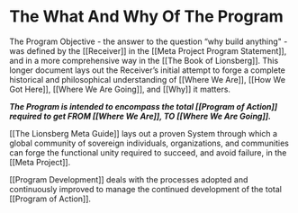 # The What And Why Of The Program

The Program Objective - the answer to the question “why build anything" - was defined by the [[Receiver]] in the [[Meta Project Program Statement]], and in a more comprehensive way in the [[The Book of Lionsberg]]. This longer document lays out the Receiver’s initial attempt to forge a complete historical and philosophical understanding of [[Where We Are]], [[How We Got Here]], [[Where We Are Going]], and [[Why]] it matters. 

**_The Program is intended to encompass the total [[Program of Action]] required to get FROM [[Where We Are]], TO [[Where We Are Going]]._** 

[[The Lionsberg Meta Guide]] lays out a proven System through which a global community of sovereign individuals, organizations, and communities can forge the functional unity required to succeed, and avoid failure, in the [[Meta Project]]. 

[[Program Development]] deals with the processes adopted and continuously improved to manage the continued development of the total [[Program of Action]]. 